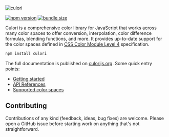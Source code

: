 ![culori](./docs/img/culori.svg)

<a href="https://www.npmjs.org/package/culori"><img src="https://img.shields.io/npm/v/culori.svg?style=flat-square&labelColor=d84f4c&color=black" alt="npm version"></a> <a href="https://bundlephobia.com/result?p=culori"><img src="https://img.shields.io/bundlephobia/minzip/culori?style=flat-square&labelColor=d84f4c&color=black" alt="bundle size"></a>

Culori is a comprehensive color library for JavaScript that works across many color spaces to offer conversion, interpolation, color difference formulas, blending functions, and more. It provides up-to-date support for the color spaces defined in [CSS Color Module Level 4](https://drafts.csswg.org/css-color/) specification.

```bash
npm install culori
```

The full documentation is published on [culorijs.org](https://culorijs.org). Some quick entry points:

-   [Getting started](https://culorijs.org/getting-started)
-   [API References](https://culorijs.org/api/)
-   [Supported color spaces](https://culorijs.org/color-spaces/)

## Contributing

Contributions of any kind (feedback, ideas, bug fixes) are welcome. Please open a GitHub issue before starting work on anything that's not straightforward.
